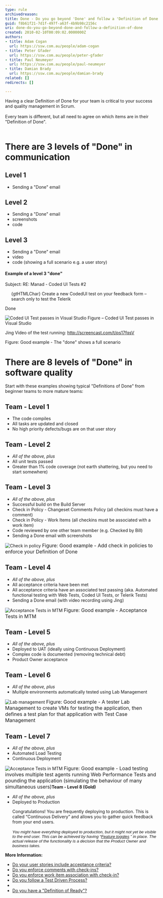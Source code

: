 ```yaml
---
type: rule
archivedreason: 
title: Done - Do you go beyond 'Done' and follow a 'Definition of Done'?
guid: f8b61f21-7d1f-497f-a63f-4b9b98c2156c
uri: done-do-you-go-beyond-done-and-follow-a-definition-of-done
created: 2010-02-10T00:09:02.0000000Z
authors:
- title: Adam Cogan
  url: https://ssw.com.au/people/adam-cogan
- title: Peter Gfader
  url: https://ssw.com.au/people/peter-gfader
- title: Paul Neumeyer
  url: https://ssw.com.au/people/paul-neumeyer
- title: Damian Brady
  url: https://ssw.com.au/people/damian-brady
related: []
redirects: []

---
```



​Having a clear Definition of Done for&#160;your team is critical to&#160;your success and quality management in Scrum.<br><br>Every team is different, but all need to agree on which items are in their &quot;Definition of Done&quot;. 
<br><excerpt class='endintro'></excerpt><br>
<h1>There are 3 levels of &quot;Done&quot; in communication</h1><h2>Level 1</h2><ul><li>Sending a &quot;Done&quot; email</li></ul><h2>Level 2</h2><ul><li>Sending a &quot;Done&quot; email</li><li>screenshots</li><li>code</li></ul><h2>Level 3</h2><ul><li>Sending a &quot;Done&quot; email </li><li>video</li><li>code (showing a full scenario e.g. a user story)​</li></ul><h4>Example of a level 3 &quot;done&quot;</h4><div class="greyBox"><p>Subject&#58; RE&#58; Manad - Coded UI Tests #2</p><p style="margin-left&#58;20px;">{gtHTMLChar} Create a new CodedUI test on your feedback form – search only to test the Telerik</p><p>Done</p>
   <img class="ms-rteCustom-ImageArea" alt="Coded UI Test passes in Visual Studio" src="/Management/RulesToSuccessfulProjects/PublishingImages/level-3-done.jpg" />
   <span class="ms-rteCustom-FigureNormal">Figure – Coded UI Test passes in Visual Studio</span>
   <p>Jing Video of the test running&#58; 
      <a href="http&#58;//screencast.com/t/ps17fqsV" target="_blank">http&#58;//screencast.com/t/ps17fqsV</a> </p></div>
<span class="ms-rteCustom-FigureGood">Figure&#58; Good example - The &quot;done&quot; shows a full scenario</span>
<h1>There are&#160;8 levels of &quot;Done&quot; in software quality</h1><p>Start with these examples showing typical &quot;Definitions of Done&quot; from beginner teams to more mature teams&#58;</p><h2>Team - Level 1</h2><ul><li>The code compiles </li><li>All tasks are updated and closed </li><li>No high priority defects/bugs are on that user story </li></ul><h2>Team - Level 2</h2><ul><li> 
      <em>All of the above, plus</em> </li><li>All unit tests passed </li><li>Greater than 1% code coverage (not earth shattering, but you need to start somewhere)</li></ul><h2>Team - Level 3</h2><ul><li> 
      <em>All of the above, plus</em> </li><li>Successful build on the Build Server </li><li>Check in Policy - Changeset Comments Policy (all checkins must have a comment) </li><li>Check in Policy - Work Items (all checkins must be associated with a work item) </li><li>Code reviewed by one other team member (e.g. Checked by Bill) </li><li>Sending a Done email with screenshots </li></ul>
<img class="ms-rteCustom-ImageArea" alt="Check in policy" src="/Management/RulesToSuccessfulProjects/PublishingImages/CheckinPolicy.jpg" />
<font class="ms-rteCustom-FigureGood" size="+0">Figure&#58; Good example&#160;- Add check in policies to enforce your Definition of Done</font>
<h2>Team - Level 4</h2><ul><li> 
      <em>All of the above, plus</em> </li><li>All acceptance criteria have been met </li><li>All acceptance criteria have an associated test passing (aka. Automated functional testing with Web Tests, Coded UI Tests, or Telerik Tests) </li><li>Sending a Done email (with video recording using Jing) </li></ul>
<img class="ms-rteCustom-ImageArea" alt="Acceptance Tests in MTM" src="/Management/RulesToSuccessfulProjects/PublishingImages/AcceptanceTestsInMTM.jpg" />
<font class="ms-rteCustom-FigureGood" size="+0">Figure&#58; Good example - Acceptance Tests in MTM</font>
<h2>Team - Level 5</h2><ul><li> 
      <em>All of the above, plus</em> </li><li>Deployed to UAT (ideally using Continuous Deployment) </li><li>Complex code is documented (removing technical debt) </li><li>Product Owner acceptance </li></ul><h2>Team - Level 6</h2><ul><li> 
      <em>All of the above, plus</em> </li><li>Multiple environments automatically tested using Lab Management </li></ul>
<img class="ms-rteCustom-ImageArea" alt="Lab management" src="/Management/RulesToSuccessfulProjects/PublishingImages/LabManagement.jpg" />
<font class="ms-rteCustom-FigureGood" size="+0">Figure&#58; Good example - A tester Lab Management to create VMs for testing the application, then defines a test plan for that application with Test Case Management</font>
<h2>Team - Level 7</h2><ul><li> 
      <em>All of the above, plus</em> </li><li>Automated Load Testing </li><li>Continuous Deployment </li></ul>
<img class="ms-rteCustom-ImageArea" alt="Acceptance Tests in MTM" src="/Management/RulesToSuccessfulProjects/PublishingImages/LoadTesting.jpg" />
<font class="ms-rteCustom-FigureGood" size="+0">Figure&#58; Good example - Load testing involves multiple test agents running Web Performance Tests and pounding the application (simulating the behaviour of many simultaneous users)</font><strong>Team - Level 8 (Gold)</strong> 
<ul><li> 
      <em>All of the above, plus</em></li><li>Deployed to Production</li></ul><ul> 
   <span>Congratulations! You are frequently deploying to production. This is called “Continuous Delivery” and allows you to gather quick feedback from your end users.</span> 
   <div style="margin&#58;0cm 0cm 0pt;"> 
      <span style="font-family&#58;verdana, sans-serif;font-size&#58;10pt;"></span>&#160;</div><div style="margin&#58;0cm 0cm 0pt;"> 
      <span style="font-family&#58;verdana, sans-serif;font-size&#58;10pt;"> 
         <em>You might have everything deployed to production, but it might not yet be visible to the end user. This can be achieved by having “</em><a href="http&#58;//martinfowler.com/bliki/FeatureToggle.html"><em>Feature toggles</em></a> <em>”&#160;in place. The actual release of the functionality is a decision that the Product Owner and business takes.</em></span></div>
   <font face="Calibri"> 
      <i></i></font></ul><p> 
   <strong>More Information&#58;​</strong></p><ul><li><a href="/SoftwareDevelopment/RulesToBetterUserAcceptanceTests/Pages/Do-Your-User-Stories-Include-Acceptance-Criteria.aspx">Do your user stories include acceptance criteria?</a></li><li><a title="Do you enforce comments with check-ins?" href="http&#58;//www.ssw.com.au/ssw/Standards/Rules/RulesToBetterSourceControlwithTFS.aspx#EnforceComments" target="_blank">Do you enforce comments with check-ins?</a> </li><li><a title="Do you enforce work item association with check-in?" href="http&#58;//www.ssw.com.au/ssw/Standards/Rules/RulesToBetterSourceControlwithTFS.aspx#EnforceWorkItemAss" target="_blank">Do you enforce work item association with check-in?</a> </li><li><a title="Do you follow a Test Driven Process?" href="http&#58;//www.ssw.com.au/ssw/Standards/Rules/RulesToBetterVersionControlwithTFS%28AKASourceControl%29.aspx#TestDrivenProcess" target="_blank" shape="rect">Do you follow a Test Driven Process?</a> </li><li></li><li><a href="/Management/RulesToBetterScrumUsingTFS/Pages/Definition-of-Ready.aspx">Do you have a &quot;Definition of Ready&quot;?</a></li></ul>
 


